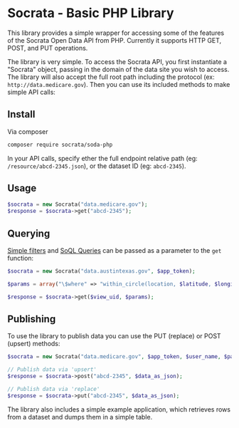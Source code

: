 # Socrata - Basic PHP Library
This library provides a simple wrapper for accessing some of the features of the Socrata Open Data API from PHP. Currently it supports HTTP GET, POST, and PUT operations.

The library is very simple. To access the Socrata API, you first instantiate a "Socrata" object, passing in the domain of the data site you wish to access. The library will also accept the full root path including the protocol (ex: `http://data.medicare.gov`). Then you can use its included methods to make simple API calls:

## Install
Via composer

``` bash
composer require socrata/soda-php
```

In your API calls, specify ether the full endpoint relative path (eg: `/resource/abcd-2345.json`), or the dataset ID (eg: `abcd-2345`).

## Usage
```php
$socrata = new Socrata("data.medicare.gov");
$response = $socrata->get("abcd-2345");
```

## Querying

[Simple filters](http://dev.socrata.com/docs/filtering.html) and [SoQL Queries](http://dev.socrata.com/docs/queries.html) can be passed as a parameter to the `get` function:

```php
$socrata = new Socrata("data.austintexas.gov", $app_token);

$params = array("\$where" => "within_circle(location, $latitude, $longitude, $range)");

$response = $socrata->get($view_uid, $params);
```

## Publishing

To use the library to publish data you can use the PUT (replace) or POST (upsert) methods:

```php
$socrata = new Socrata("data.medicare.gov", $app_token, $user_name, $password);

// Publish data via 'upsert'
$response = $socrata->post("abcd-2345", $data_as_json);

// Publish data via 'replace'
$response = $socrata->put("abcd-2345", $data_as_json);
```

The library also includes a simple example application, which retrieves rows from a dataset and dumps them in a simple table.
